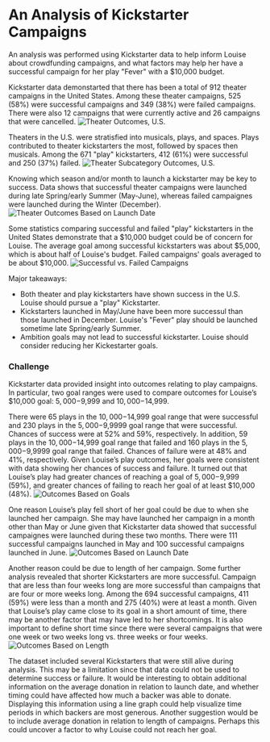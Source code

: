 # An Analysis of Kickstarter Campaigns
An analysis was performed using Kickstarter data to help inform Louise about crowdfunding campaigns, and what factors may help her have a successful campaign for her play "Fever" with a $10,000 budget. 

Kickstarter data demonstarted that there has been a total of 912 theater campaigns in the United States. Among these theater campaigns, 525 (58%) were successful campaigns and 349 (38%) were failed campaigns. There were also 12 campaigns that were currently active and 26 campaigns that were cancelled. 
![Theater Outcomes, U.S.](TheaterOutcomes.png)

Theaters in the U.S. were stratisfied into musicals, plays, and spaces. Plays contributed to theater kickstarters the most, followed by spaces then musicals. Among the 671 "play" kickstarters, 412 (61%) were successful and 250 (37%) failed.
![Theater Subcategory Outcomes, U.S.](TheaterSubsOutcomes.png)

Knowing which season and/or month to launch a kickstarter may be key to success. Data shows that successful theater campaigns were launched during late Spring/early Summer (May-June), whereas failed campaignes were launched during the Winter (December).
![Theater Outcomes Based on Launch Date](TheaterOutcomesBasedonLaunchDate.png)

Some statistics comparing successful and failed "play" kickstarters in the United States demonstrate that a $10,000 budget could be of concern for Louise. The average goal among successful kickstarters was about $5,000, which is about half of Louise's budget. Failed campaigns' goals averaged to be about $10,000.
![Successful vs. Failed Campaigns](DescriptiveStatistics.png)

Major takeaways:
* Both theater and play kickstarters have shown success in the U.S. Louise should pursue a "play" Kickstarter.
* Kickstarters launched in May/June have been more successul than those launched in December. Louise's "Fever" play should be launched sometime late Spring/early Summer.
* Ambition goals may not lead to successful kickstarter. Louise should consider reducing her Kickestarter goals.


### Challenge
Kickstarter data provided insight into outcomes relating to play campaigns. In particular, two goal ranges were used to compare outcomes for Louise’s $10,000 goal: $5,000-$9,999 and $10,000-$14,999.

There were 65 plays in the $10,000-$14,999 goal range that were successful and 230 plays in the $5,000-$9,9999 goal range that were successful. Chances of success were at 52% and 59%, respectively. In addition, 59 plays in the $10,000-$14,999 goal range that failed and 160 plays in the $5,000-$9,9999 goal range that failed. Chances of failure were at 48% and 41%, respectively. Given Louise’s play outcomes, her goals were consistent with data showing her chances of success and failure. It turned out that Louise’s play had greater chances of reaching a goal of $5,000-$9,999 (59%), and greater chances of failing to reach her goal of at least $10,000 (48%).
![Outcomes Based on Goals](M1C_OutcomesBasedOnGoals.png)

One reason Louise’s play fell short of her goal could be due to when she launched her campaign. She may have launched her campaign in a month other than May or June given that Kickstarter data showed that successful campaignes were launched during these two months. There were 111 successful campaigns launched in May and 100 successful campaigns launched in June.
![Outcomes Based on Launch Date](M1C_OutcomesBasedOnLaunchDate.png.png)

Another reason could be due to length of her campaign. Some further analysis revealed that shorter Kickstarters are more successful. Campaign that are less than four weeks long are more successful than campaigns that are four or more weeks long. Among the 694 successful campaigns, 411 (59%) were less than a month and 275 (40%) were at least a month. Given that Louise’s play came close to its goal in a short amount of time, there may be another factor that may have led to her shortcomings. It is also important to define short time since there were several campaigns that were one week or two weeks long vs. three weeks or four weeks.
![Outcomes Based on Length](M1C_OutcomesBasedOnLength.png)

The dataset included several Kickstarters that were still alive during analysis. This may be a limitation since that data could not be used to determine success or failure. It would be interesting to obtain additional information on the average donation in relation to launch date, and whether timing could have affected how much a backer was able to donate. Displaying this information using a line graph could help visualize time periods in which backers are most generous. Another suggestion would be to include average donation in relation to length of campaigns. Perhaps this could uncover a factor to why Louise could not reach her goal.
